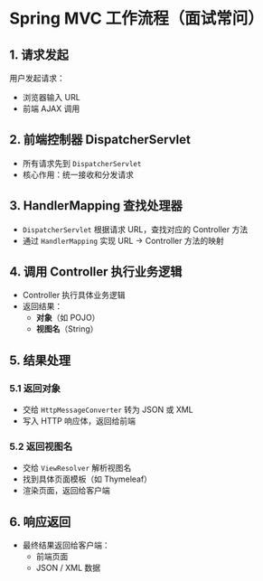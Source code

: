 # Spring MVC 工作流程（面试常问）

## 1. 请求发起
用户发起请求：
- 浏览器输入 URL
- 前端 AJAX 调用

## 2. 前端控制器 DispatcherServlet
- 所有请求先到 `DispatcherServlet`
- 核心作用：统一接收和分发请求

## 3. HandlerMapping 查找处理器
- `DispatcherServlet` 根据请求 URL，查找对应的 Controller 方法
- 通过 `HandlerMapping` 实现 URL → Controller 方法的映射

## 4. 调用 Controller 执行业务逻辑
- Controller 执行具体业务逻辑
- 返回结果：
  - **对象**（如 POJO）
  - **视图名**（String）

## 5. 结果处理
### 5.1 返回对象
- 交给 `HttpMessageConverter` 转为 JSON 或 XML
- 写入 HTTP 响应体，返回给前端

### 5.2 返回视图名
- 交给 `ViewResolver` 解析视图名
- 找到具体页面模板（如 Thymeleaf）
- 渲染页面，返回给客户端

## 6. 响应返回
- 最终结果返回给客户端：
  - 前端页面
  - JSON / XML 数据
